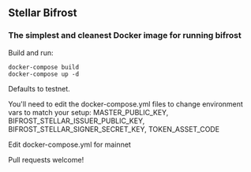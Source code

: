  ## Stellar Bifrost  

### The simplest and cleanest Docker image for running bifrost

Build and run:
```
docker-compose build
docker-compose up -d
```

Defaults to testnet.

You'll need to edit the docker-compose.yml files to change environment vars to match your setup:
MASTER_PUBLIC_KEY, BIFROST_STELLAR_ISSUER_PUBLIC_KEY, BIFROST_STELLAR_SIGNER_SECRET_KEY, TOKEN_ASSET_CODE

Edit docker-compose.yml for mainnet

Pull requests welcome!
